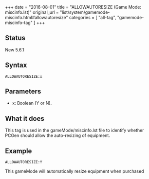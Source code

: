 +++
date = "2016-08-01"
title = "ALLOWAUTORESIZE (Game Mode: miscinfo.lst)"
original_url = "list/system/gamemode-miscinfo.html#allowautoresize"
categories = [ "all-tag", "gamemode-miscinfo-tag" ]
+++

## Status

New 5.6.1

## Syntax

`ALLOWAUTORESIZE:x`

## Parameters

-   x: Boolean (Y or N).



What it does
------------

This tag is used in the <span class="lstfile"> gameMode/miscinfo.lst
</span> file to identify whether PCGen should allow the auto-resizing of
equipment.

Example
-------

`ALLOWAUTORESIZE:Y`

This gameMode will automatically resize equipment when purchased

